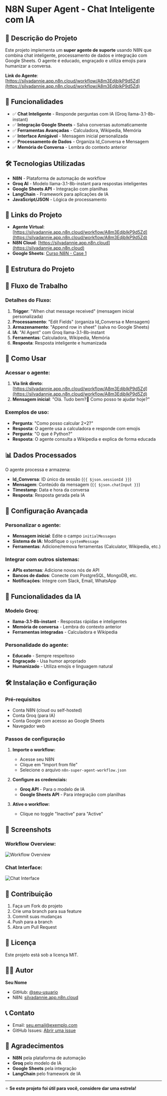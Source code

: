 # N8N Super Agent - Chat Inteligente com IA

## 🤖 Descrição do Projeto

Este projeto implementa um **super agente de suporte** usando N8N que combina chat inteligente, processamento de dados e integração com Google Sheets. O agente é educado, engraçado e utiliza emojis para humanizar a conversa.

**Link do Agente**: [https://silvadannie.app.n8n.cloud/workflow/A8m3EdjbIkP9d5Zd](https://silvadannie.app.n8n.cloud/workflow/A8m3EdjbIkP9d5Zd)

## 🚀 Funcionalidades

- ✅ **Chat Inteligente** - Responde perguntas com IA (Groq llama-3.1-8b-instant)
- ✅ **Integração Google Sheets** - Salva conversas automaticamente
- ✅ **Ferramentas Avançadas** - Calculadora, Wikipedia, Memória
- ✅ **Interface Amigável** - Mensagem inicial personalizada
- ✅ **Processamento de Dados** - Organiza Id_Conversa e Mensagem
- ✅ **Memória de Conversa** - Lembra do contexto anterior

## 🛠️ Tecnologias Utilizadas

- **N8N** - Plataforma de automação de workflow
- **Groq AI** - Modelo llama-3.1-8b-instant para respostas inteligentes
- **Google Sheets API** - Integração com planilhas
- **LangChain** - Framework para aplicações de IA
- **JavaScript/JSON** - Lógica de processamento

## 🔗 Links do Projeto

- **Agente Virtual**: [https://silvadannie.app.n8n.cloud/workflow/A8m3EdjbIkP9d5Zd](https://silvadannie.app.n8n.cloud/workflow/A8m3EdjbIkP9d5Zd)
- **N8N Cloud**: [https://silvadannie.app.n8n.cloud](https://silvadannie.app.n8n.cloud)
- **Google Sheets**: [Curso N8N - Case 1](https://docs.google.com/spreadsheets/d/1uv2kYRPd3wfONMb3_UbTsrGIZRevsIrw95PaeYKJvrA/edit#gid=0)

## 📁 Estrutura do Projeto

## 🔄 Fluxo de Trabalho

### Detalhes do Fluxo:
1. **Trigger**: "When chat message received" (mensagem inicial personalizada)
2. **Processamento**: "Edit Fields" (organiza Id_Conversa e Mensagem)
3. **Armazenamento**: "Append row in sheet" (salva no Google Sheets)
4. **IA**: "AI Agent" com Groq llama-3.1-8b-instant
5. **Ferramentas**: Calculadora, Wikipedia, Memória
6. **Resposta**: Resposta inteligente e humanizada

## 🎯 Como Usar

### Acessar o agente:
1. **Via link direto**: [https://silvadannie.app.n8n.cloud/workflow/A8m3EdjbIkP9d5Zd](https://silvadannie.app.n8n.cloud/workflow/A8m3EdjbIkP9d5Zd)
2. **Mensagem inicial**: "Olá. Tudo bem?👋 Como posso te ajudar hoje?"

### Exemplos de uso:
- **Pergunta**: "Como posso calcular 2+2?"
- **Resposta**: O agente usa a calculadora e responde com emojis
- **Pergunta**: "O que é Python?"
- **Resposta**: O agente consulta a Wikipedia e explica de forma educada

## 📊 Dados Processados

O agente processa e armazena:
- **Id_Conversa**: ID único da sessão (`{{ $json.sessionId }}`)
- **Mensagem**: Conteúdo da mensagem (`{{ $json.chatInput }}`)
- **Timestamp**: Data e hora da conversa
- **Resposta**: Resposta gerada pela IA

## 🔧 Configuração Avançada

### Personalizar o agente:
- **Mensagem inicial**: Edite o campo `initialMessages`
- **Sistema de IA**: Modifique o `systemMessage`
- **Ferramentas**: Adicione/remova ferramentas (Calculator, Wikipedia, etc.)

### Integrar com outros sistemas:
- **APIs externas**: Adicione novos nós de API
- **Bancos de dados**: Conecte com PostgreSQL, MongoDB, etc.
- **Notificações**: Integre com Slack, Email, WhatsApp

## 🧠 Funcionalidades da IA

### Modelo Groq:
- **llama-3.1-8b-instant** - Respostas rápidas e inteligentes
- **Memória de conversa** - Lembra do contexto anterior
- **Ferramentas integradas** - Calculadora e Wikipedia

### Personalidade do agente:
- **Educado** - Sempre respeitoso
- **Engraçado** - Usa humor apropriado
- **Humanizado** - Utiliza emojis e linguagem natural

## 🛠️ Instalação e Configuração

### Pré-requisitos
- Conta N8N (cloud ou self-hosted)
- Conta Groq (para IA)
- Conta Google com acesso ao Google Sheets
- Navegador web

### Passos de configuração

1. **Importe o workflow:**
   - Acesse seu N8N
   - Clique em "Import from file"
   - Selecione o arquivo `n8n-super-agent-workflow.json`

2. **Configure as credenciais:**
   - **Groq API** - Para o modelo de IA
   - **Google Sheets API** - Para integração com planilhas

3. **Ative o workflow:**
   - Clique no toggle "Inactive" para "Active"

## 📸 Screenshots

### Workflow Overview:
![Workflow Overview](screenshots/workflow-overview.png)

### Chat Interface:
![Chat Interface](screenshots/chat-interface.png)

## 🤝 Contribuição

1. Faça um Fork do projeto
2. Crie uma branch para sua feature
3. Commit suas mudanças
4. Push para a branch
5. Abra um Pull Request

## 📄 Licença

Este projeto está sob a licença MIT.

## 👨‍💻 Autor

**Seu Nome**
- GitHub: [@seu-usuario](https://github.com/seu-usuario)
- N8N: [silvadannie.app.n8n.cloud](https://silvadannie.app.n8n.cloud)

## 📞 Contato

- Email: seu.email@exemplo.com
- GitHub Issues: [Abrir uma issue](https://github.com/seu-usuario/N8N-Super-Agent/issues)

## 🙏 Agradecimentos

- **N8N** pela plataforma de automação
- **Groq** pelo modelo de IA
- **Google Sheets** pela integração
- **LangChain** pelo framework de IA

---

⭐ **Se este projeto foi útil para você, considere dar uma estrela!**
